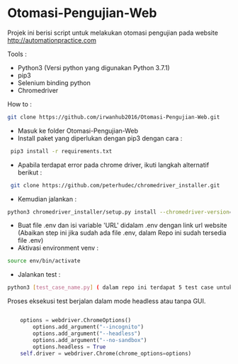 # Otomasi-Pengujian-Web
Projek ini berisi script untuk melakukan otomasi pengujian pada website http://automationpractice.com

Tools :
- Python3 (Versi python yang digunakan Python 3.7.1)
- pip3
- Selenium binding python
- Chromedriver

How to :
```bash 
git clone https://github.com/irwanhub2016/Otomasi-Pengujian-Web.git
```
- Masuk ke folder Otomasi-Pengujian-Web
- Install paket yang diperlukan dengan pip3 dengan cara :
```bash
 pip3 install -r requirements.txt
```
- Apabila terdapat error pada chrome driver, ikuti langkah alternatif berikut :
```bash
 git clone https://github.com/peterhudec/chromedriver_installer.git
```
- Kemudian jalankan :
```bash
python3 chromedriver_installer/setup.py install --chromedriver-version=2.10
```
- Buat file .env dan isi variable 'URL' didalam .env dengan link url website (Abaikan step ini jika sudah ada file .env, dalam Repo ini sudah tersedia file .env)
- Aktivasi environment venv :
```bash
source env/bin/activate
```
- Jalankan test :
```bash
python3 [test_case_name.py] ( dalam repo ini terdapat 5 test case untuk automation test )
```

Proses eksekusi test berjalan dalam mode headless atau tanpa GUI.
```python

    options = webdriver.ChromeOptions()
		options.add_argument("--incognito")
		options.add_argument("--headless")
		options.add_argument("--no-sandbox")
		options.headless = True
    self.driver = webdriver.Chrome(chrome_options=options)
```
